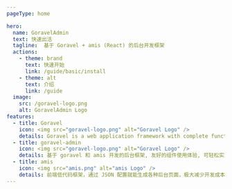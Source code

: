 ```yaml
---
pageType: home

hero:
  name: GoravelAdmin
  text: 快速出活
  tagline:  基于 Goravel + amis (React) 的后台开发框架
  actions:
    - theme: brand
      text: 快速开始
      link: /guide/basic/install
    - theme: alt
      text: 介绍
      link: /guide
  image:
    src: /goravel-logo.png
    alt: GoravelAdmin Logo
features:
  - title: Goravel
    icon: <img src="goravel-logo.png" alt="Goravel Logo" />
    details: Goravel is a web application framework with complete functions and good scalability. As a starting scaffolding to help Gophers quickly build their own applications.
  - title: goravel-admin
    icon: <img src="goravel-logo.png" alt="Goravel Logo" />
    details: 基于 goravel 和 amis 开发的后台框架, 友好的组件使用体验, 可轻松实现复杂页面, 内置代码生成器, 让开发者快速搭建后台管理系统
  - title: amis
    icon: <img src="amis.png" alt="amis Logo" />
    details: 前端低代码框架，通过 JSON 配置就能生成各种后台页面，极大减少开发成本，甚至可以不需要了解前端。
---
```

